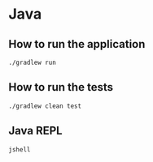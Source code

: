 # Java

## How to run the application

`./gradlew run`

##  How to run the tests

`./gradlew clean test`

## Java REPL

`jshell`